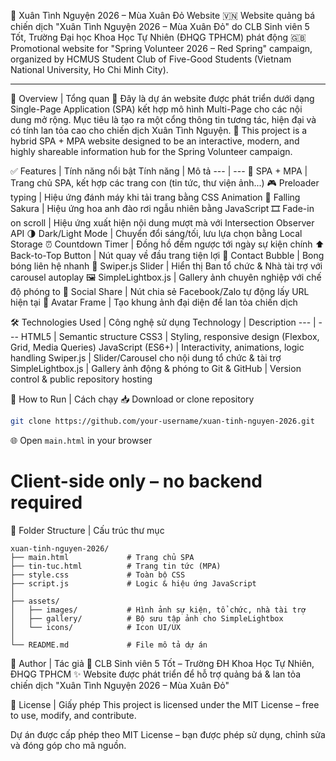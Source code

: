 🌸 Xuân Tình Nguyện 2026 – Mùa Xuân Đỏ Website
🇻🇳 Website quảng bá chiến dịch "Xuân Tình Nguyện 2026 – Mùa Xuân Đỏ" do CLB Sinh viên 5 Tốt, Trường Đại học Khoa Học Tự Nhiên (ĐHQG TPHCM) phát động 🇬🇧 Promotional website for "Spring Volunteer 2026 – Red Spring" campaign, organized by HCMUS Student Club of Five-Good Students (Vietnam National University, Ho Chi Minh City).

---

🎯 Overview | Tổng quan
📌 Đây là dự án website được phát triển dưới dạng Single-Page Application (SPA) kết hợp mô hình Multi-Page cho các nội dung mở rộng. Mục tiêu là tạo ra một cổng thông tin tương tác, hiện đại và có tính lan tỏa cao cho chiến dịch Xuân Tình Nguyện.
📌 This project is a hybrid SPA + MPA website designed to be an interactive, modern, and highly shareable information hub for the Spring Volunteer campaign.

✅ Features | Tính năng nổi bật
Tính năng | Mô tả
--- | ---
🚀 SPA + MPA | Trang chủ SPA, kết hợp các trang con (tin tức, thư viện ảnh...)
🎮 Preloader typing | Hiệu ứng đánh máy khi tải trang bằng CSS Animation
🌸 Falling Sakura | Hiệu ứng hoa anh đào rơi ngẫu nhiên bằng JavaScript
🎞 Fade-in on scroll | Hiệu ứng xuất hiện nội dung mượt mà với Intersection Observer API
🌗 Dark/Light Mode | Chuyển đổi sáng/tối, lưu lựa chọn bằng Local Storage
⏰ Countdown Timer | Đồng hồ đếm ngược tới ngày sự kiện chính
⬆️ Back-to-Top Button | Nút quay về đầu trang tiện lợi
💬 Contact Bubble | Bong bóng liên hệ nhanh
🎠 Swiper.js Slider | Hiển thị Ban tổ chức & Nhà tài trợ với carousel autoplay
🖼 SimpleLightbox.js | Gallery ảnh chuyên nghiệp với chế độ phóng to
📲 Social Share | Nút chia sẻ Facebook/Zalo tự động lấy URL hiện tại
📸 Avatar Frame | Tạo khung ảnh đại diện để lan tỏa chiến dịch

🛠 Technologies Used | Công nghệ sử dụng
Technology | Description
--- | ---
HTML5 | Semantic structure
CSS3 | Styling, responsive design (Flexbox, Grid, Media Queries)
JavaScript (ES6+) | Interactivity, animations, logic handling
Swiper.js | Slider/Carousel cho nội dung tổ chức & tài trợ
SimpleLightbox.js | Gallery ảnh động & phóng to
Git & GitHub | Version control & public repository hosting

🚀 How to Run | Cách chạy
📥 Download or clone repository
```bash
git clone https://github.com/your-username/xuan-tinh-nguyen-2026.git
```
🌐 Open `main.html` in your browser
# Client-side only – no backend required

📁 Folder Structure | Cấu trúc thư mục
```
xuan-tinh-nguyen-2026/
├── main.html             # Trang chủ SPA
├── tin-tuc.html          # Trang tin tức (MPA)
├── style.css             # Toàn bộ CSS
├── script.js             # Logic & hiệu ứng JavaScript
│
├── assets/
│   ├── images/           # Hình ảnh sự kiện, tổ chức, nhà tài trợ
│   ├── gallery/          # Bộ sưu tập ảnh cho SimpleLightbox
│   └── icons/            # Icon UI/UX
│
└── README.md             # File mô tả dự án
```

📌 Author | Tác giả
👤 CLB Sinh viên 5 Tốt – Trường ĐH Khoa Học Tự Nhiên, ĐHQG TPHCM
✨ Website được phát triển để hỗ trợ quảng bá & lan tỏa chiến dịch "Xuân Tình Nguyện 2026 – Mùa Xuân Đỏ"

📜 License | Giấy phép
This project is licensed under the MIT License – free to use, modify, and contribute.

Dự án được cấp phép theo MIT License – bạn được phép sử dụng, chỉnh sửa và đóng góp cho mã nguồn.

